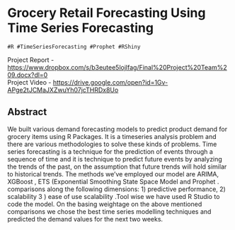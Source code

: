 # Grocery Retail Forecasting Using Time Series Forecasting

```
#R #TimeSeriesForecasting #Prophet #RShiny
```

Project Report - https://www.dropbox.com/s/b3eutee5lojlfag/Final%20Project%20Team%209.docx?dl=0 <br>
Project Video - https://drive.google.com/open?id=1Gv-APge2tJCMaJXZwuYh07jcTHRDx8Uo <br>

## Abstract

We built various demand forecasting models to predict product demand for grocery items using R Packages. It is a timeseries analysis problem and there are various methodologies to solve these kinds of problems. Time series forecasting is a technique for the prediction of events through a sequence of time and it is technique to  predict future events by analyzing the trends of the past, on the assumption that future trends will hold similar to historical trends. The methods we’ve employed our model are ARIMA, XGBoost , ETS (Exponential Smoothing State Space Model and Prophet . comparisons along the following dimensions: 1) predictive performance, 2) scalability 3 ) ease of use scalability .Tool wise we have used R Studio to code the model. On the basing weightage on the above mentioned comparisons we chose  the best time series modelling techniques and predicted the demand values for the next two weeks.
